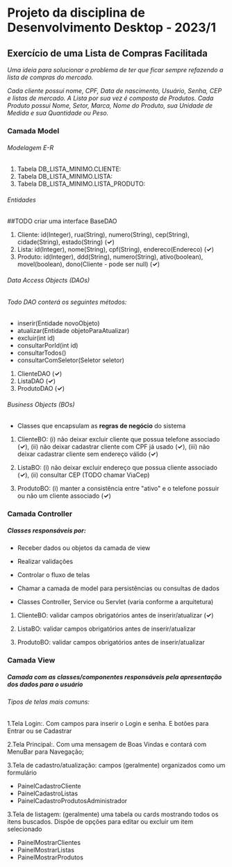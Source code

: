 # Projeto da disciplina de Desenvolvimento Desktop - 2023/1

## Exercício de uma Lista de Compras Facilitada
_Uma ideia para solucionar o problema de ter que ficar sempre refazendo a lista de compras do mercado._

_Cada cliente possui nome, CPF, Data de nascimento, Usuário, Senha, CEP e listas de mercado._ 
_A Lista por sua vez é composta de Produtos._
_Cada Produto possui Nome, Setor, Marca, Nome do Produto, sua Unidade de Medida e sua Quantidade ou Peso._

### Camada Model
###### Modelagem E-R

1. Tabela DB_LISTA_MINIMO.CLIENTE:
2. Tabela DB_LISTA_MINIMO.LISTA:
3. Tabela DB_LISTA_MINIMO.LISTA_PRODUTO:

###### Entidades

##TODO criar uma interface BaseDAO

1. Cliente: id(Integer), rua(String), numero(String), cep(String), cidade(String), estado(String) (<span><strong>&#10003;</strong></span>)
2. Lista:  id(Integer), nome(String), cpf(String), endereco(Endereco) (<span><strong>&#10003;</strong></span>)
3. Produto: id(Integer), ddd(String), numero(String), ativo(boolean), movel(boolean), dono(Cliente - pode ser null) (<span><strong>&#10003;</strong></span>)

###### Data Access Objects (DAOs)
###### Todo DAO conterá os seguintes métodos: 
* inserir(Entidade novoObjeto)
* atualizar(Entidade objetoParaAtualizar)
* excluir(int id)
* consultarPorId(int id) 
* consultarTodos()
* consultarComSeletor(Seletor seletor)


1. ClienteDAO (<span><strong>&#10003;</strong></span>)
2. ListaDAO  (<span><strong>&#10003;</strong></span>)
3. ProdutoDAO (<span><strong>&#10003;</strong></span>)

###### Business Objects (BOs)
* Classes que encapsulam as **regras de negócio** do sistema


1. ClienteBO:  (i) não deixar excluir cliente que possua telefone associado  (<span><strong>&#10003;</strong></span>), (ii) não deixar cadastrar cliente com CPF já usado  (<span><strong>&#10003;</strong></span>), (iii) não deixar cadastrar cliente sem endereço válido (<span><strong>&#10003;</strong></span>)

2. ListaBO: (i) não deixar excluir endereço que possua cliente associado (<span><strong>&#10003;</strong></span>), (ii) consultar CEP (TODO chamar ViaCep)

3. ProdutoBO: (i) manter a consistência entre "ativo" e o telefone possuir ou não um cliente associado (<span><strong>&#10003;</strong></span>)

### Camada Controller
##### Classes responsáveis por: 

* Receber dados ou objetos da camada de view

* Realizar validações

* Controlar o fluxo de telas

* Chamar a camada de model para persistências ou consultas de dados

* Classes Controller, Service ou Servlet (varia conforme a arquitetura)


1. ClienteBO: validar campos obrigatórios antes de inserir/atualizar (<span><strong>&#10003;</strong></span>)

2. ListaBO: validar campos obrigatórios antes de inserir/atualizar
   
3. ProdutoBO: validar campos obrigatórios antes de inserir/atualizar

### Camada View
##### Camada com as classes/componentes responsáveis pela apresentação dos dados para o usuário

###### Tipos de telas mais comuns:

1.Tela Login:.
Com campos para inserir o Login e senha. E botões para Entrar ou se Cadastrar

2.Tela Principal:.
Com uma mensagem de Boas Vindas e contará com MenuBar para Navegação;

3.Tela de cadastro/atualização: campos (geralmente) organizados como um formulário

* PainelCadastroCliente
* PainelCadastroListas
* PainelCadastroProdutosAdministrador

3.Tela de listagem: (geralmente) uma tabela ou cards mostrando todos os itens buscados. Dispõe de opções para editar ou excluir um item selecionado

* PainelMostrarClientes 
* PainelMostrarListas 
* PainelMostrarProdutos 
